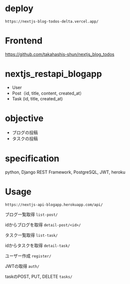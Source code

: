 # deploy

`https://nextjs-blog-todos-delta.vercel.app/`

# Frontend

https://github.com/takahashis-shun/nextjs_blog_todos

# nextjs_restapi_blogapp

- User
- Post（id, title, content, created_at）
- Task (id, title, created_at)


# objective

- ブログの投稿
- タスクの投稿

# specification

python, Django REST Framework, PostgreSQL, JWT, heroku

# Usage

`https://nextjs-api-blogapp.herokuapp.com/api/`

ブログ一覧取得
`list-post/`

idからブログを取得
`detail-post/<id>/`

タスク一覧取得
`list-task/`

idからタスクを取得
`detail-task/`

ユーザー作成
`register/`

JWTの取得
`auth/`

taskのPOST, PUT, DELETE
`tasks/`